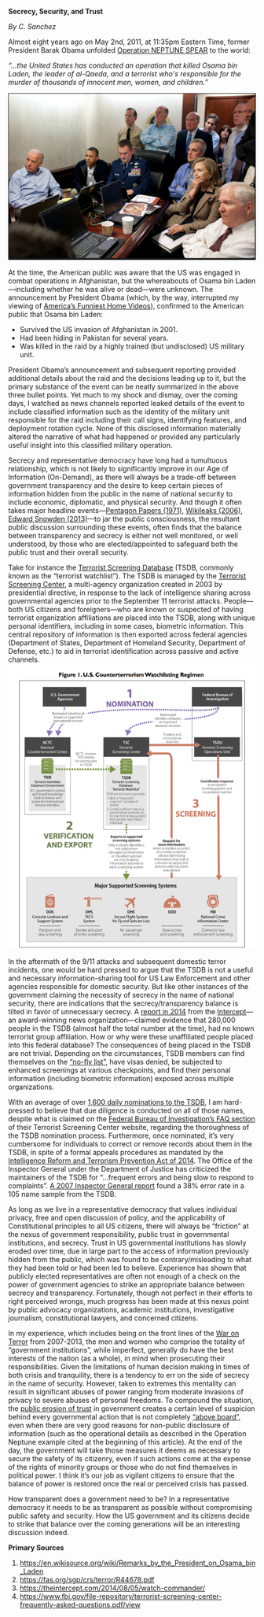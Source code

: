 **Secrecy, Security, and Trust**

*By C. Sanchez*

Almost eight years ago on May 2nd, 2011, at 11:35pm Eastern Time, former President Barak Obama unfolded [Operation NEPTUNE SPEAR](https://www.arcgis.com/apps/MapJournal/index.html?appid=b2ae7eee15c846e2844c38d6a742e43e) to the world:

  *“…the United States has conducted an operation that killed Osama bin Laden, the leader of al-Qaeda, and a terrorist who's responsible for the murder of thousands of innocent men, women, and children.”*
  
![Neptune Spear Command Center](https://github.com/americanthinker/W209/blob/master/NSCommandCenter.png)
	
At the time, the American public was aware that the US was engaged in combat operations in Afghanistan, but the whereabouts of Osama bin Laden—including whether he was alive or dead—were unknown.  The announcement by President Obama (which, by the way, interrupted my viewing of [America’s Funniest Home Videos](https://afv.com/)), confirmed to the American public that Osama bin Laden: 

*	Survived the US invasion of Afghanistan in 2001.
*	Had been hiding in Pakistan for several years.
*	Was killed in the raid by a highly trained (but undisclosed) US military unit.
	
President Obama’s announcement and subsequent reporting provided additional details about the raid and the decisions leading up to it, but the primary substance of the event can be neatly summarized in the above three bullet points.  Yet much to my shock and dismay, over the coming days, I watched as news channels reported leaked details of the event to include classified information such as the identity of the military unit responsible for the raid including their call signs, identifying features, and deployment rotation cycle.  None of this disclosed information materially altered the narrative of what had happened or provided any particularly useful insight into this classified military operation. 

Secrecy and representative democracy have long had a tumultuous relationship, which is not likely to significantly improve in our Age of Information (On-Demand), as there will always be a trade-off between government transparency and the desire to keep certain pieces of information hidden from the public in the name of national security to include economic, diplomatic, and physical security.  And though it often takes major headline events—[Pentagon Papers (1971)](https://www.archives.gov/research/pentagon-papers), [Wikileaks (2006)](https://en.wikipedia.org/wiki/WikiLeaks), [Edward Snowden (2013)](https://en.wikipedia.org/wiki/Edward_Snowden)—to jar the public consciousness, the resultant public discussion surrounding these events, often finds that the balance between transparency and secrecy is either not well monitored, or well understood, by those who are elected/appointed to safeguard both the public trust and their overall security.  

Take for instance the [Terrorist Screening Database](https://fas.org/sgp/crs/terror/R44678.pdf) (TSDB, commonly known as the “terrorist watchlist”).  The TSDB is managed by the [Terrorist Screening Center](https://www.fbi.gov/about/leadership-and-structure/national-security-branch/tsc), a multi-agency organization created in 2003 by presidential directive, in response to the lack of intelligence sharing across governmental agencies prior to the September 11 terrorist attacks.  People—both US citizens and foreigners—who are known or suspected of having terrorist organization affiliations are placed into the TSDB, along with unique personal identifiers, including in some cases, biometric information.  This central repository of information is then exported across federal agencies (Department of States, Department of Homeland Security, Department of Defense, etc.) to aid in terrorist identification across passive and active channels.  
![TSDB Nomination Regimen](https://github.com/americanthinker/W209/blob/master/watchlistingRegimen.png)            

In the aftermath of the 9/11 attacks and subsequent domestic terror incidents, one would be hard pressed to argue that the TSDB is not a useful and necessary information-sharing tool for US Law Enforcement and other agencies responsible for domestic security.  But like other instances of the government claiming the necessity of secrecy in the name of national security, there are indications that the secrecy/transparency balance is tilted in favor of unnecessary secrecy.  A [report in 2014](https://theintercept.com/2014/08/05/watch-commander/) from the [Intercept](https://theintercept.com/)—an award-winning news organization—claimed evidence that 280,000 people in the TSDB (almost half the total number at the time), had no known terrorist group affiliation.  How or why were these unaffiliated people placed into this federal database?  The consequences of being placed in the TSDB are not trivial.  Depending on the circumstances, TSDB members can find themselves on the [“no-fly list”](https://en.wikipedia.org/wiki/No_Fly_List), have visas denied, be subjected to enhanced screenings at various checkpoints, and find their personal information (including biometric information) exposed across multiple organizations.

With an average of over [1,600 daily nominations to the TSDB](http://www.washingtonpost.com/wp-dyn/content/article/2009/10/31/AR2009103102141.html?noredirect=on), I am hard-pressed to believe that due diligence is conducted on all of those names, despite what is claimed on the [Federal Bureau of Investigation’s FAQ section](https://www.fbi.gov/file-repository/terrorist-screening-center-frequently-asked-questions.pdf/view) of their Terrorist Screening Center website, regarding the thoroughness of the TSDB nomination process.  Furthermore, once nominated, it’s very cumbersome for individuals to correct or remove records about them in the TSDB, in spite of a formal appeals procedures as mandated by the [Intelligence Reform and Terrorism Prevention Act of 2014](https://csis-prod.s3.amazonaws.com/s3fs-public/legacy_files/files/media/csis/pubs/041201_irtpa_overview.pdf).  The Office of the Inspector General under the Department of Justice has criticized the maintainers of the TSDB for “…frequent errors and being slow to respond to complaints”.  [A 2007 Inspector General report](https://oig.justice.gov/reports/FBI/a0741/final.pdf) found a 38% error rate in a 105 name sample from the TSDB.

As long as we live in a representative democracy that values individual privacy, free and open discussion of policy, and the applicability of Constitutional principles to all US citizens, there will always be “friction” at the nexus of government responsibility, public trust in governmental institutions, and secrecy.  Trust in US governmental institutions has slowly eroded over time, due in large part to the access of information previously hidden from the public, which was found to be contrary/misleading to what they had been told or had been led to believe.  Experience has shown that publicly elected representatives are often not enough of a check on the power of government agencies to strike an appropriate balance between secrecy and transparency.  Fortunately, though not perfect in their efforts to right perceived wrongs, much progress has been made at this nexus point by public advocacy organizations, academic institutions, investigative journalism, constitutional lawyers, and concerned citizens.  

In my experience, which includes being on the front lines of the [War on Terror]( https://en.wikipedia.org/wiki/War_on_Terror) from 2007-2013, the men and women who comprise the totality of “government institutions”, while imperfect, generally do have the best interests of the nation (as a whole), in mind when prosecuting their responsibilities.  Given the limitations of human decision making in times of both crisis and tranquility, there is a tendency to err on the side of secrecy in the name of security.  However, taken to extremes this mentality can result in significant abuses of power ranging from moderate invasions of privacy to severe abuses of personal freedoms.  To compound the situation, the [public erosion of trust]( http://www.people-press.org/2017/12/14/public-trust-in-government-1958-2017/) in government creates a certain level of suspicion behind every governmental action that is not completely [“above board”]( https://www.phrases.org.uk/meanings/22300.html), even when there are very good reasons for non-public disclosure of information (such as the operational details as described in the Operation Neptune example cited at the beginning of this article).  At the end of the day, the government will take those measures it deems as necessary to secure the safety of its citizenry, even if such actions come at the expense of the rights of minority groups or those who do not find themselves in political power.  I think it’s our job as vigilant citizens to ensure that the balance of power is restored once the real or perceived crisis has passed.  

How transparent does a government need to be?  In a representative democracy it needs to be as transparent as possible without compromising public safety and security. How the US government and its citizens decide to strike that balance over the coming generations will be an interesting discussion indeed. 


**Primary Sources**
1. https://en.wikisource.org/wiki/Remarks_by_the_President_on_Osama_bin_Laden
2. https://fas.org/sgp/crs/terror/R44678.pdf
3. https://theintercept.com/2014/08/05/watch-commander/
4. https://www.fbi.gov/file-repository/terrorist-screening-center-frequently-asked-questions.pdf/view
	

